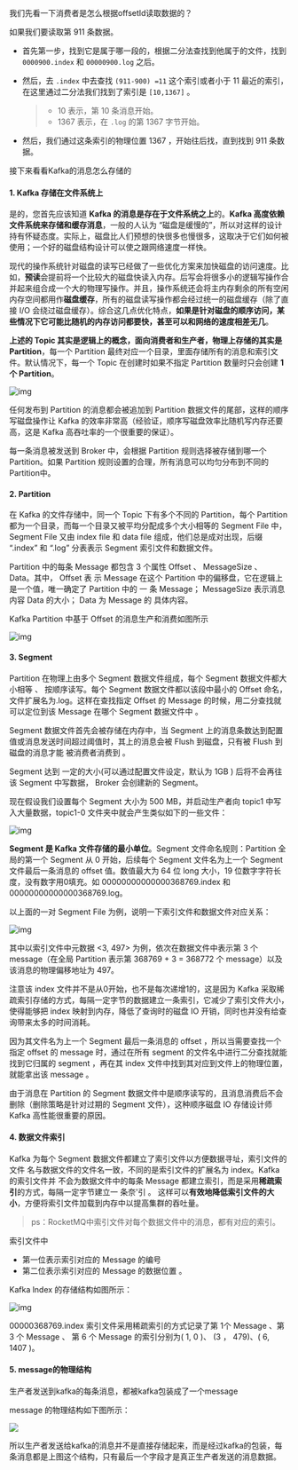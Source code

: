 我们先看一下消费者是怎么根据offsetId读取数据的？

如果我们要读取第 911 条数据。

- 首先第一步，找到它是属于哪一段的，根据二分法查找到他属于的文件，找到 `0000900.index` 和 `00000900.log` 之后。

- 然后，去 `.index` 中去查找 `(911-900) =11` 这个索引或者小于 11 最近的索引，在这里通过二分法我们找到了索引是 `[10,1367]` 。

  > - 10 表示，第 10 条消息开始。
  > - 1367 表示，在 `.log` 的第 1367 字节开始。

- 然后，我们通过这条索引的物理位置 1367 ，开始往后找，直到找到 911 条数据。



接下来看看Kafka的消息怎么存储的

#### 1. Kafka 存储在文件系统上

是的，您首先应该知道 **Kafka 的消息是存在于文件系统之上**的。**Kafka 高度依赖文件系统来存储和缓存消息**，一般的人认为 “磁盘是缓慢的”，所以对这样的设计持有怀疑态度。实际上，磁盘比人们预想的快很多也慢很多，这取决于它们如何被使用；一个好的磁盘结构设计可以使之跟网络速度一样快。



现代的操作系统针对磁盘的读写已经做了一些优化方案来加快磁盘的访问速度。比如，**预读**会提前将一个比较大的磁盘快读入内存。后写会将很多小的逻辑写操作合并起来组合成一个大的物理写操作。并且，操作系统还会将主内存剩余的所有空闲内存空间都用作**磁盘缓存**，所有的磁盘读写操作都会经过统一的磁盘缓存（除了直接 I/O 会绕过磁盘缓存）。综合这几点优化特点，**如果是针对磁盘的顺序访问，某些情况下它可能比随机的内存访问都要快，甚至可以和网络的速度相差无几**。



**上述的 Topic 其实是逻辑上的概念，面向消费者和生产者，物理上存储的其实是 Partition**，每一个 Partition 最终对应一个目录，里面存储所有的消息和索引文件。默认情况下，每一个 Topic 在创建时如果不指定 Partition 数量时只会创建 **1 个 Partition**。

![img](http://pcc.huitogo.club/4379ac3e8b6e8915bf1bba1e767385a4)



任何发布到 Partition 的消息都会被追加到 Partition 数据文件的尾部，这样的顺序写磁盘操作让 Kafka 的效率非常高（经验证，顺序写磁盘效率比随机写内存还要高，这是 Kafka 高吞吐率的一个很重要的保证）。

每一条消息被发送到 Broker 中，会根据 Partition 规则选择被存储到哪一个 Partition。如果 Partition 规则设置的合理，所有消息可以均匀分布到不同的 Partition中。



#### 2. Partition

在 Kafka 的文件存储中，同一个 Topic 下有多个不同的 Partition，每个 Partition 都为一个目录，而每一个目录又被平均分配成多个大小相等的 Segment File 中，Segment File 又由 index file 和 data file 组成，他们总是成对出现，后缀 “.index” 和 “.log” 分表表示 Segment 索引文件和数据文件。

Partition 中的每条 Message 都包含 3 个属性 Offset 、 MessageSize 、 Data。其中， Offset 表 示 Message 在这个 Partition 中的偏移盘，它在逻辑上是一个值，唯一确定了 Partition 中的 一 条 Message； MessageSize 表示消息内容 Data 的大小； Data 为 Message 的 具体内容。



Kafka Partition 中基于 Offset 的消息生产和消费如图所示

![img](http://pcc.huitogo.club/c94cc5c57543b22f9d7a03f3f1f6fd06)



#### 3. Segment

Partition 在物理上由多个 Segment 数据文件组成，每个 Segment 数据文件都大小相等 、 按顺序读写。每个 Segment 数据文件都以该段中最小的 Offset 命名，文件扩展名为.log。这样在查找指定 Offset 的 Message 的时候，用二分查找就可以定位到该 Message 在哪个 Segment 数据文件中 。

Segment 数据文件首先会被存储在内存中，当 Segment 上的消息条数达到配置值或消息发送时间超过阈值时，其上的消息会被 Flush 到磁盘，只有被 Flush 到磁盘的消息才能 被消费者消费到 。

Segment 达到 一定的大小(可以通过配置文件设定，默认为 1GB ) 后将不会再往该 Segment 中写数据， Broker 会创建新的 Segment。



现在假设我们设置每个 Segment 大小为 500 MB，并启动生产者向 topic1 中写入大量数据，topic1-0 文件夹中就会产生类似如下的一些文件：

![img](http://pcc.huitogo.club/b9807e51a33b171c1bc8d117fb038ef2)



**Segment 是 Kafka 文件存储的最小单位**。Segment 文件命名规则：Partition 全局的第一个 Segment 从 0 开始，后续每个 Segment 文件名为上一个 Segment 文件最后一条消息的 offset 值。数值最大为 64 位 long 大小，19 位数字字符长度，没有数字用0填充。如 00000000000000368769.index 和 00000000000000368769.log。



以上面的一对 Segment File 为例，说明一下索引文件和数据文件对应关系：

![img](http://pcc.huitogo.club/a226a03f3d69b61c0316de5e716edfdf)



其中以索引文件中元数据 <3, 497> 为例，依次在数据文件中表示第 3 个 message（在全局 Partition 表示第 368769 + 3 = 368772 个 message）以及该消息的物理偏移地址为 497。

注意该 index 文件并不是从0开始，也不是每次递增1的，这是因为 Kafka 采取稀疏索引存储的方式，每隔一定字节的数据建立一条索引，它减少了索引文件大小，使得能够把 index 映射到内存，降低了查询时的磁盘 IO 开销，同时也并没有给查询带来太多的时间消耗。

因为其文件名为上一个 Segment 最后一条消息的 offset ，所以当需要查找一个指定 offset 的 message 时，通过在所有 segment 的文件名中进行二分查找就能找到它归属的 segment ，再在其 index 文件中找到其对应到文件上的物理位置，就能拿出该 message 。



由于消息在 Partition 的 Segment 数据文件中是顺序读写的，且消息消费后不会删除（删除策略是针对过期的 Segment 文件），这种顺序磁盘 IO 存储设计师 Kafka 高性能很重要的原因。



#### 4. 数据文件索引

Kafka 为每个 Segment 数据文件都建立了索引文件以方便数据寻址，索引文件的文件 名与数据文件的文件名一致，不同的是索引文件的扩展名为 index。Kafka 的索引文件并 不会为数据文件中的每条 Message 都建立索引，而是采用**稀疏索引**的方式，每隔一定字节建立一 条奈'引 。 这样可以**有效地降低索引文件的大小**，方便将索引文件加载到内存中以提高集群的吞吐量。

> ps：RocketMQ中索引文件对每个数据文件中的消息，都有对应的索引。



索引文件中

- 第一位表示索引对应的 Message 的编号
- 第二位表示索引对应的 Message 的数据位置 。



Kafka lndex 的存储结构如图所示：

![img](http://pcc.huitogo.club/d13e80b081b2383686553327735c1253)

00000368769.index 索引文件采用稀疏索引的方式记录了第 1个 Message 、第 3 个 Message 、 第 6 个 Message 的索引分别为( 1, 0 )、 (3 ， 479)、( 6, 1407 )。



#### 5. message的物理结构

生产者发送到kafka的每条消息，都被kafka包装成了一个message



message 的物理结构如下图所示：

![](https://pcc.huitogo.club/kafka4.png)



所以生产者发送给kafka的消息并不是直接存储起来，而是经过kafka的包装，每条消息都是上图这个结构，只有最后一个字段才是真正生产者发送的消息数据。